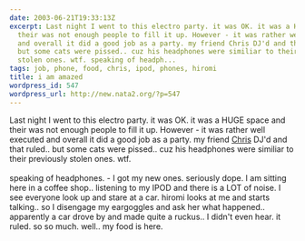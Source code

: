 ```yaml
---
date: 2003-06-21T19:33:13Z
excerpt: Last night I went to this electro party. it was OK. it was a HUGE space and
  their was not enough people to fill it up. However - it was rather well executed
  and overall it did a good job as a party. my friend Chris DJ'd and that ruled..
  but some cats were pissed.. cuz his headphones were similiar to their previously
  stolen ones. wtf. speaking of headph...
tags: job, phone, food, chris, ipod, phones, hiromi
title: i am amazed
wordpress_id: 547
wordpress_url: http://new.nata2.org/?p=547
---
```


Last night I went to this electro party. it was OK. it was a HUGE space and their was not enough people to fill it up. However - it was rather well executed and overall it did a good job as a party. my friend <a href="http://www.chris.fm">Chris</a> DJ'd and that ruled.. but some cats were pissed.. cuz his headphones were similiar to their previously stolen ones. wtf. <br/><br/>speaking of headphones. - I got my new ones. seriously dope. I am sitting here in a coffee shop.. listening to my IPOD and there is a LOT of noise. I see everyone look up and stare at a car. hiromi looks at me and starts talking.. so I disengage my eargoggles and ask her what happened.. apparently a car drove by and made quite a ruckus.. I didn't even hear. it ruled. so so much. well.. my food is here.
